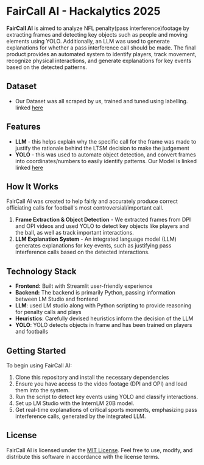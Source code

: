 # FairCall AI - Hackalytics 2025


**FairCall AI** is aimed to analyze NFL penalty(pass interference)footage by extracting frames and detecting key objects such as people and moving elements using YOLO. Additionally, an LLM was used to generate explanations for whether a pass interference call should be made. The final product provides an automated system to identify players, track movement, recognize physical interactions, and generate explanations for key events based on the detected patterns. 

## Dataset

- Our Dataset was all scraped by us, trained and tuned using labelling. linked [here](https://drive.google.com/drive/folders/1NAF99NVep4Qw7WpUSmH0-h3Wbu5Jdo48?usp=drive_link)
  
## Features

- **LLM** - this helps explain why the specific call for the frame was made to justify the rationale behind the LTSM decision to make the judgement
- **YOLO** - this was used to automate object detection, and convert frames into coordinates/numbers to easily identify patterns. Our Model is linked linked [here](https://drive.google.com/drive/folders/1NAF99NVep4Qw7WpUSmH0-h3Wbu5Jdo48?usp=drive_link)

 ## How It Works
  
FairCall AI was created to help fairly and accurately produce correct officiating calls for football's most controversial/important call. 
1. **Frame Extraction & Object Detection** - We extracted frames from DPI and OPI videos and used YOLO to detect key objects like players and the ball, as well as track important interactions.
3. **LLM Explanation System** - An integrated language model (LLM) generates explanations for key events, such as justifying pass interference calls based on the detected interactions.

## Technology Stack

- **Frontend:** Built with Streamlit user-friendly experience
- **Backend:** The backend is primarily Python, passing information between LM Studio and frontend
- **LLM**: used LM studio along with Python scripting to provide reasoning for penalty calls and plays
- **Heuristics**: Carefully devised heuristics inform the decision of the LLM
- **YOLO**: YOLO detects objects in frame and has been trained on players and footballs

## Getting Started 
To begin using FairCall AI:
1. Clone this repository and install the necessary dependencies
2. Ensure you have access to the video footage (DPI and OPI) and load them into the system.
3. Run the script to detect key events using YOLO and classify interactions.
4. Set up LM Studio with the InternLM 20B model.
5. Get real-time explanations of critical sports moments, emphasizing pass interference calls, generated by the integrated LLM.

## License 

FairCall AI is licensed under the [MIT License](LICENSE.txt). Feel free to use, modify, and distribute this software in accordance with the license terms.
